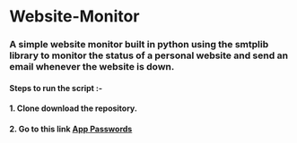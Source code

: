 # Website-Monitor
### A simple website monitor built in python using the smtplib library to monitor the status of a personal website and send an email whenever the website is down.

#### Steps to run the script :- 

#### 1. Clone download the repository.
#### 2. Go to this link [App Passwords](https://myaccount.google.com/apppasswords)
